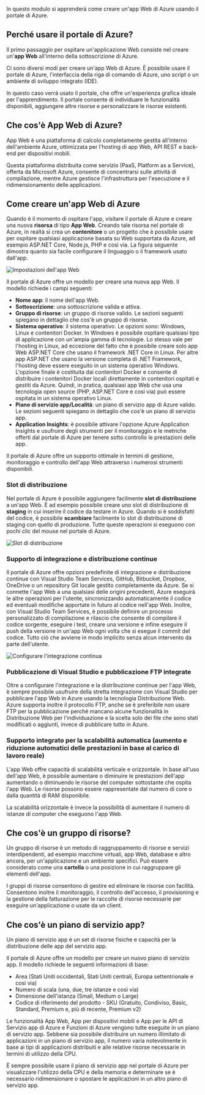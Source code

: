 In questo modulo si apprenderà come creare un'app Web di Azure usando il portale di Azure.

## <a name="why-use-the-azure-portal"></a>Perché usare il portale di Azure?

Il primo passaggio per ospitare un'applicazione Web consiste nel creare un'**app Web** all'interno della sottoscrizione di Azure.

Ci sono diversi modi per creare un'app Web di Azure. È possibile usare il portale di Azure, l'interfaccia della riga di comando di Azure, uno script o un ambiente di sviluppo integrato (IDE).

In questo caso verrà usato il portale, che offre un'esperienza grafica ideale per l'apprendimento. Il portale consente di individuare le funzionalità disponibili, aggiungere altre risorse e personalizzare le risorse esistenti.

## <a name="what-is-web-apps-in-azure"></a>Che cos'è App Web di Azure?

App Web è una piattaforma di calcolo completamente gestita all'interno dell'ambiente Azure, ottimizzata per l'hosting di app Web, API REST e back-end per dispositivi mobili.

Questa piattaforma distribuita come servizio (PaaS, Platform as a Service), offerta da Microsoft Azure, consente di concentrarsi sulle attività di compilazione, mentre Azure gestisce l'infrastruttura per l'esecuzione e il ridimensionamento delle applicazioni.

## <a name="how-to-create-an-azure-web-app"></a>Come creare un'app Web di Azure

Quando è il momento di ospitare l'app, visitare il portale di Azure e creare una nuova **risorsa** di tipo **App Web**. Creando tale risorsa nel portale di Azure, in realtà si crea un **contenitore** o un progetto che è possibile usare per ospitare qualsiasi applicazione basata su Web supportata da Azure, ad esempio ASP.NET Core, Node.js, PHP e così via. La figura seguente dimostra quanto sia facile configurare il linguaggio o il framework usato dall'app.

![Impostazioni dell'app Web](../media/2-web-app-settings.png)

Il portale di Azure offre un modello per creare una nuova app Web. Il modello richiede i campi seguenti:

- **Nome app**: il nome dell'app Web.
- **Sottoscrizione**: una sottoscrizione valida e attiva.
- **Gruppo di risorse**: un gruppo di risorse valido. Le sezioni seguenti spiegano in dettaglio che cos'è un gruppo di risorse.
- **Sistema operativo**: il sistema operativo. Le opzioni sono: Windows, Linux e contenitori Docker. In Windows è possibile ospitare qualsiasi tipo di applicazione con un'ampia gamma di tecnologie. Lo stesso vale per l'hosting in Linux, ad eccezione del fatto che è possibile creare solo app Web ASP.NET Core che usano il framework .NET Core in Linux. Per altre app ASP.NET che usano la versione completa di .NET Framework, l'hosting deve essere eseguito in un sistema operativo Windows. L'opzione finale è costituita dai contenitori Docker e consente di distribuire i contenitori Docker locali direttamente in contenitori ospitati e gestiti da Azure. Quindi, in pratica, qualsiasi app Web che usa una tecnologia open source (PHP, ASP.NET Core e così via) può essere ospitata in un sistema operativo Linux.
- **Piano di servizio app/Località**: un piano di servizio app di Azure valido. Le sezioni seguenti spiegano in dettaglio che cos'è un piano di servizio app.
- **Application Insights**: è possibile attivare l'opzione Azure Application Insights e usufruire degli strumenti per il monitoraggio e le metriche offerti dal portale di Azure per tenere sotto controllo le prestazioni delle app.

Il portale di Azure offre un supporto ottimale in termini di gestione, monitoraggio e controllo dell'app Web attraverso i numerosi strumenti disponibili.

### <a name="deployment-slots"></a>Slot di distribuzione

Nel portale di Azure è possibile aggiungere facilmente **slot di distribuzione** a un'app Web. È ad esempio possibile creare uno slot di distribuzione di **staging** in cui inserire il codice da testare in Azure. Quando si è soddisfatti del codice, è possibile **scambiare** facilmente lo slot di distribuzione di staging con quello di produzione. Tutte queste operazioni si eseguono con pochi clic del mouse nel portale di Azure.

![Slot di distribuzione](../media/2-deployment-slots.png)

### <a name="continuous-integrationdeployment-support"></a>Supporto di integrazione e distribuzione continue

Il portale di Azure offre opzioni predefinite di integrazione e distribuzione continue con Visual Studio Team Services, GitHub, Bitbucket, Dropbox, OneDrive o un repository Git locale gestito completamente da Azure. Se si connette l'app Web a una qualsiasi delle origini precedenti, Azure eseguirà le altre operazioni per l'utente, sincronizzando automaticamente il codice ed eventuali modifiche apportate in futuro al codice nell'app Web. Inoltre, con Visual Studio Team Services, è possibile definire un processo personalizzato di compilazione e rilascio che consente di compilare il codice sorgente, eseguire i test, creare una versione e infine eseguire il push della versione in un'app Web ogni volta che si esegue il commit del codice. Tutto ciò che avviene in modo implicito senza alcun intervento da parte dell'utente.

![Configurare l'integrazione continua](../media/2-continuous-integration.PNG)

### <a name="integrated-visual-studio-publishing-and-ftp-publishing"></a>Pubblicazione di Visual Studio e pubblicazione FTP integrate

Oltre a configurare l'integrazione e la distribuzione continue per l'app Web, è sempre possibile usufruire della stretta integrazione con Visual Studio per pubblicare l'app Web in Azure usando la tecnologia Distribuzione Web. Azure supporta inoltre il protocollo FTP, anche se è preferibile non usare FTP per la pubblicazione perché mancano alcune funzionalità in Distribuzione Web per l'individuazione e la scelta solo dei file che sono stati modificati o aggiunti, invece di pubblicare tutto in Azure.

### <a name="built-in-auto-scale-support-automatically-scale-updown-based-on-real-world-load"></a>Supporto integrato per la scalabilità automatica (aumento e riduzione automatici delle prestazioni in base al carico di lavoro reale)

L'app Web offre capacità di scalabilità verticale e orizzontale. In base all'uso dell'app Web, è possibile aumentare o diminuire le prestazioni dell'app aumentando o diminuendo le risorse del computer sottostante che ospita l'app Web. Le risorse possono essere rappresentate dal numero di core o dalla quantità di RAM disponibile.

La scalabilità orizzontale è invece la possibilità di aumentare il numero di istanze di computer che eseguono l'app Web.

## <a name="what-is-a-resource-group"></a>Che cos'è un gruppo di risorse?

Un gruppo di risorse è un metodo di raggruppamento di risorse e servizi interdipendenti, ad esempio macchine virtuali, app Web, database e altro ancora, per un'applicazione e un ambiente specifici. Può essere considerato come una **cartella** o una posizione in cui raggruppare gli elementi dell'app.

I gruppi di risorse consentono di gestire ed eliminare le risorse con facilità. Consentono inoltre il monitoraggio, il controllo dell'accesso, il provisioning e la gestione della fatturazione per le raccolte di risorse necessarie per eseguire un'applicazione o usate da un client.

## <a name="what-is-an-app-service-plan"></a>Che cos'è un piano di servizio app?

Un piano di servizio app è un set di risorse fisiche e capacità per la distribuzione delle app del servizio app.

Il portale di Azure offre un modello per creare un nuovo piano di servizio app. Il modello richiede le seguenti informazioni di base:

- Area (Stati Uniti occidentali, Stati Uniti centrali, Europa settentrionale e così via)
- Numero di scala (una, due, tre istanze e così via)
- Dimensione dell'istanza (Small, Medium o Large)
- Codice di riferimento del prodotto - SKU (Gratuito, Condiviso, Basic, Standard, Premium e, più di recente, Premium v2)

Le funzionalità App Web, App per dispositivi mobili e App per le API di Servizio app di Azure e Funzioni di Azure vengono tutte eseguite in un piano di servizio app. Sebbene sia possibile distribuire un numero illimitato di applicazioni in un piano di servizio app, il numero varia notevolmente in base ai tipi di applicazioni distribuiti e alle relative risorse necessarie in termini di utilizzo della CPU.

È sempre possibile usare il piano di servizio app nel portale di Azure per visualizzare l'utilizzo della CPU e della memoria e determinare se è necessario ridimensionare o spostare le applicazioni in un altro piano di servizio app.
